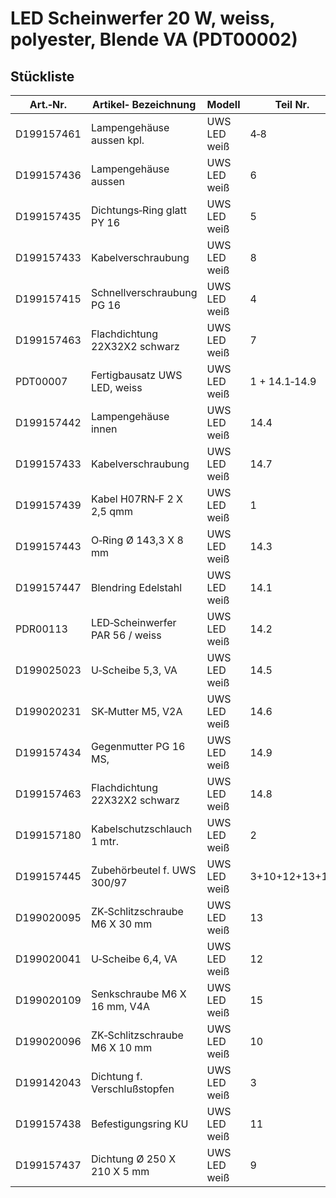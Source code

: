 # LED Scheinwerfer 20 W, weiss, polyester, Blende VA (PDT00002)

## Stückliste

|Art.‐Nr.|Artikel‐ Bezeichnung|Modell|Teil Nr.|Menge|Hinweis|
|---|---|---|---|---|---|
|D199157461|Lampengehäuse aussen kpl.|UWS LED weiß|4‐8|1|*solange Vorratreicht|
|D199157436|Lampengehäuse aussen|UWS LED weiß|6|1|*solange Vorrat reicht|
|D199157435|Dichtungs‐Ring glatt PY 16|UWS LED weiß|5|1| |
|D199157433|Kabelverschraubung|UWS LED weiß|8|1| |
|D199157415|Schnellverschraubung PG 16|UWS LED weiß|4|1| |
|D199157463|Flachdichtung 22X32X2 schwarz|UWS LED weiß|7|1| |
|PDT00007|Fertigbausatz UWS LED, weiss|UWS LED weiß|1 + 14.1‐14.9|1| |
|D199157442|Lampengehäuse innen|UWS LED weiß|14.4|1|*solange Vorrat reicht|
|D199157433|Kabelverschraubung|UWS LED weiß|14.7|1| |
|D199157439|Kabel H07RN‐F 2 X 2,5 qmm|UWS LED weiß|1|1| |
|D199157443|O‐Ring Ø 143,3 X 8 mm|UWS LED weiß|14.3|1| |
|D199157447|Blendring Edelstahl|UWS LED weiß|14.1|1| |
|PDR00113|LED‐Scheinwerfer PAR 56 / weiss|UWS LED weiß|14.2|1|*solange Vorrat reicht|
|D199025023|U‐Scheibe 5,3, VA|UWS LED weiß|14.5|6| |
|D199020231|SK‐Mutter M5, V2A|UWS LED weiß|14.6|6| |
|D199157434|Gegenmutter PG 16 MS,|UWS LED weiß|14.9|1| |
|D199157463|Flachdichtung 22X32X2 schwarz|UWS LED weiß|14.8|1| |
|D199157180|Kabelschutzschlauch 1 mtr.|UWS LED weiß|2|1| |
|D199157445|Zubehörbeutel f. UWS 300/97|UWS LED weiß|3+10+12+13+15|1| |
|D199020095|ZK‐Schlitzschraube M6 X 30 mm|UWS LED weiß|13|8| |
|D199020041|U‐Scheibe 6,4, VA|UWS LED weiß|12|16| |
|D199020109|Senkschraube M6 X 16 mm, V4A|UWS LED weiß|15|2| |
|D199020096|ZK‐Schlitzschraube M6 X 10 mm|UWS LED weiß|10|2| |
|D199142043|Dichtung f. Verschlußstopfen|UWS LED weiß|3|1| |
|D199157438|Befestigungsring KU|UWS LED weiß|11|1| |
|D199157437|Dichtung Ø 250 X 210 X 5 mm|UWS LED weiß|9|2| |
